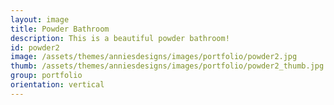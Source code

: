 ```yaml
---
layout: image
title: Powder Bathroom
description: This is a beautiful powder bathroom!
id: powder2
image: /assets/themes/anniesdesigns/images/portfolio/powder2.jpg
thumb: /assets/themes/anniesdesigns/images/portfolio/powder2_thumb.jpg
group: portfolio
orientation: vertical
---
```

